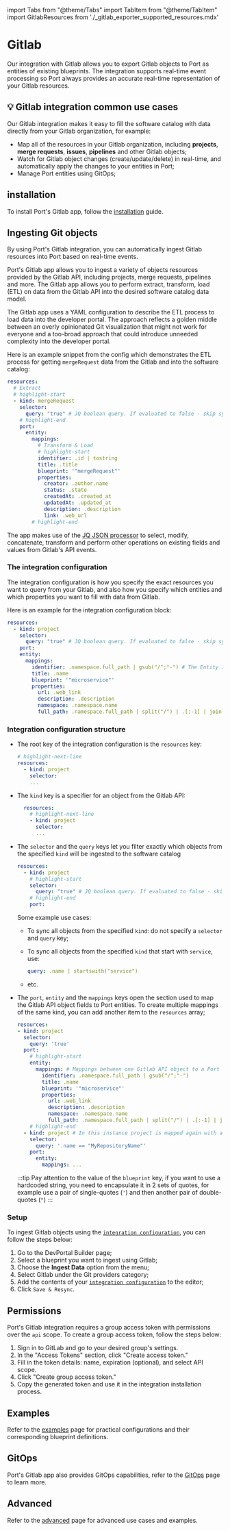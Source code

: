 import Tabs from "@theme/Tabs"
import TabItem from "@theme/TabItem"
import GitlabResources from './\_gitlab_exporter_supported_resources.mdx'

# Gitlab

Our integration with Gitlab allows you to export Gitlab objects to Port as entities of existing blueprints. The integration supports real-time event processing so Port always provides an accurate real-time representation of your Gitlab resources.

## 💡 Gitlab integration common use cases

Our Gitlab integration makes it easy to fill the software catalog with data directly from your Gitlab organization, for example:

- Map all of the resources in your Gitlab organization, including **projects**, **merge requests**, **issues**, **pipelines** and other Gitlab objects;
- Watch for Gitlab object changes (create/update/delete) in real-time, and automatically apply the changes to your entities in Port;
- Manage Port entities using GitOps;

## installation

To install Port's Gitlab app, follow the [installation](./installation.md) guide.

## Ingesting Git objects

By using Port's Gitlab integration, you can automatically ingest Gitlab resources into Port based on real-time events.

Port's Gitlab app allows you to ingest a variety of objects resources provided by the Gitlab API, including projects, merge requests, pipelines and more. The Gitlab app allows you to perform extract, transform, load (ETL) on data from the Gitlab API into the desired software catalog data model.

The Gitlab app uses a YAML configuration to describe the ETL process to load data into the developer portal. The approach reflects a golden middle between an overly opinionated Git visualization that might not work for everyone and a too-broad approach that could introduce unneeded complexity into the developer portal.

Here is an example snippet from the config which demonstrates the ETL process for getting `mergeRequest` data from the Gitlab and into the software catalog:

```yaml showLineNumbers
resources:
  # Extract
  # highlight-start
  - kind: mergeRequest
    selector:
      query: "true" # JQ boolean query. If evaluated to false - skip syncing the object.
    # highlight-end
    port:
      entity:
        mappings:
          # Transform & Load
          # highlight-start
          identifier: .id | tostring
          title: .title
          blueprint: '"mergeRequest"'
          properties:
            creator: .author.name
            status: .state
            createdAt: .created_at
            updatedAt: .updated_at
            description: .description
            link: .web_url
        # highlight-end
```

The app makes use of the [JQ JSON processor](https://stedolan.github.io/jq/manual/) to select, modify, concatenate, transform and perform other operations on existing fields and values from Gitlab's API events.

### The integration configuration

The integration configuration is how you specify the exact resources you want to query from your Gitlab, and also how you specify which entities and which properties you want to fill with data from Gitlab.

Here is an example for the integration configuration block:

```yaml showLineNumbers
resources:
  - kind: project
    selector:
      query: "true" # JQ boolean query. If evaluated to false - skip syncing the object.
    port:
    entity:
      mappings:
        identifier: .namespace.full_path | gsub("/";"-") # The Entity identifier will be the repository name.
        title: .name
        blueprint: '"microservice"'
        properties:
          url: .web_link
          description: .description
          namespace: .namespace.name
          full_path: .namespace.full_path | split("/") | .[:-1] | join("/")
```

### Integration configuration structure

- The root key of the integration configuration is the `resources` key:

  ```yaml showLineNumbers
  # highlight-next-line
  resources:
    - kind: project
      selector:
      ...
  ```

- The `kind` key is a specifier for an object from the Gitlab API:

  ```yaml showLineNumbers
    resources:
      # highlight-next-line
      - kind: project
        selector:
        ...
  ```

  <GitlabResources/>

- The `selector` and the `query` keys let you filter exactly which objects from the specified `kind` will be ingested to the software catalog

  ```yaml showLineNumbers
  resources:
    - kind: project
      # highlight-start
      selector:
        query: "true" # JQ boolean query. If evaluated to false - skip syncing the object.
      # highlight-end
      port:
  ```

  Some example use cases:

  - To sync all objects from the specified `kind`: do not specify a `selector` and `query` key;
  - To sync all objects from the specified `kind` that start with `service`, use:

    ```yaml showLineNumbers
    query: .name | startswith("service")
    ```

  - etc.

- The `port`, `entity` and the `mappings` keys open the section used to map the Gitlab API object fields to Port entities. To create multiple mappings of the same kind, you can add another item to the `resources` array;

  ```yaml showLineNumbers
  resources:
  - kind: project
    selector:
      query: 'true'
    port:
      # highlight-start
      entity:
        mappings: # Mappings between one Gitlab API object to a Port entity. Each value is a JQ query.
          identifier: .namespace.full_path | gsub("/";"-")
          title: .name
          blueprint: '"microservice"'
          properties:
            url: .web_link
            description: .description
            namespace: .namespace.name
            full_path: .namespace.full_path | split("/") | .[:-1] | join("/")
      # highlight-end
    - kind: project # In this instance project is mapped again with a different filter
      selector:
        query: '.name == "MyRepositoryName"'
      port:
        entity:
          mappings: ...
  ```

  :::tip
  Pay attention to the value of the `blueprint` key, if you want to use a hardcoded string, you need to encapsulate it in 2 sets of quotes, for example use a pair of single-quotes (`'`) and then another pair of double-quotes (`"`)
  :::

### Setup

To ingest Gitlab objects using the [`integration configuration`](#the-integration-configuration), you can follow the steps below:

1. Go to the DevPortal Builder page;
2. Select a blueprint you want to ingest using Gitlab;
3. Choose the **Ingest Data** option from the menu;
4. Select Gitlab under the Git providers category;
5. Add the contents of your [`integration configuration`](#the-integration-configuration) to the editor;
6. Click `Save & Resync`.

## Permissions

Port's Gitlab integration requires a group access token with permissions over the `api` scope. To create a group access token, follow the steps below:

1. Sign in to GitLab and go to your desired group's settings.
2. In the "Access Tokens" section, click "Create access token."
3. Fill in the token details: name, expiration (optional), and select API scope.
4. Click "Create group access token."
5. Copy the generated token and use it in the integration installation process.

## Examples

Refer to the [examples](./examples.md) page for practical configurations and their corresponding blueprint definitions.

## GitOps

Port's Gitlab app also provides GitOps capabilities, refer to the [GitOps](./gitops/gitops.md) page to learn more.

## Advanced

Refer to the [advanced](./advanced.md) page for advanced use cases and examples.
